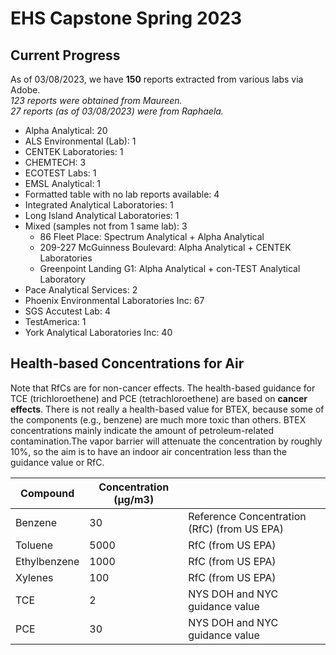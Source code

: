 # EHS Capstone Spring 2023

## Current Progress

As of 03/08/2023, we have **150** reports extracted from various labs via Adobe.  
*123 reports were obtained from Maureen.*  
*27 reports (as of 03/08/2023) were from Raphaela.*  

*   Alpha Analytical: 20 
*   ALS Environmental (Lab): 1
*   CENTEK Laboratories: 1  
*   CHEMTECH: 3  
*   ECOTEST Labs: 1  
*   EMSL Analytical: 1  
*   Formatted table with no lab reports available: 4  
*   Integrated Analytical Laboratories: 1  
*   Long Island Analytical Laboratories: 1  
*   Mixed (samples not from 1 same lab): 3  
    *   86 Fleet Place: Spectrum Analytical + Alpha Analytical  
    *   209-227 McGuinness Boulevard: Alpha Analytical + CENTEK Laboratories  
    *   Greenpoint Landing G1: Alpha Analytical + con-TEST Analytical Laboratory  
*   Pace Analytical Services: 2  
*   Phoenix Environmental Laboratories Inc: 67  
*   SGS Accutest Lab: 4  
*   TestAmerica: 1  
*   York Analytical Laboratories Inc: 40

## Health-based Concentrations for Air

Note that RfCs are for non-cancer effects. The health-based guidance for TCE (trichloroethene) and PCE (tetrachloroethene) are based on **cancer effects**. There is not really a health-based value for BTEX, because some of the components (e.g., benzene) are much more toxic than others. BTEX concentrations mainly indicate the amount of petroleum-related contamination.The vapor barrier will attenuate the concentration by roughly 10%, so the aim is to have an indoor air concentration less than the guidance value or RfC.

| Compound     | Concentration (μg/m3) |                                             |
|--------------|-----------------------|---------------------------------------------|
| Benzene      | 30                    | Reference Concentration (RfC) (from US EPA) |
| Toluene      | 5000                  | RfC (from US EPA)                           |
| Ethylbenzene | 1000                  | RfC (from US EPA)                           |
| Xylenes      | 100                   | RfC (from US EPA)                           |
| TCE          | 2                     | NYS DOH and NYC guidance value              |
| PCE          | 30                    | NYS DOH and NYC guidance value              |



